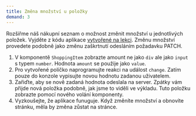 ```yaml
---
title: Změna množství u položky
demand: 3
---
```


Rozšiřme náš nákupní seznam o možnost změnit množství u jednotlivých položek. Vyjděte z kódu aplikace [vytvořené na lekci](https://github.com/Czechitas-podklady-WEB/prvni-komponenta/tree/posilani-dat). Změnu množství provedete podobně jako změnu zaškrtnutí odesláním požadavku PATCH.

1. V komponentě `ShoppingItem` zobrazte amount ne jako `div` ale jako `input` s typem `number`. Hodnota `amount` se použije jako `value`.
1. Pro vytvořené políčko naprogramujte reakci na událost `change`. Zatím pouze do konzole vypisujte novou hodnotu zadanou uživatelem.
1. Zařiďte, aby se nově zadaná hodnota odeslala na server. Zpátky vám přijde nová položka podobně, jak jsme to viděli ve výkladu. Tuto položku zobrazte pomocí nového volání komponenty.
1. Vyzkoušejte, že aplikace funuguje. Když změníte množství a obnovíte stránku, měla by změna zůstat na stránce.
